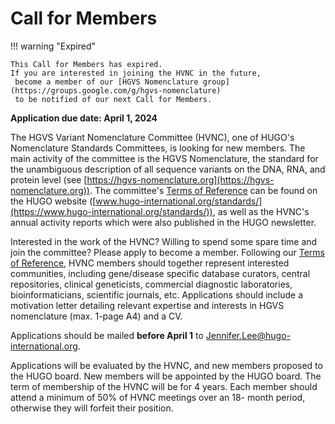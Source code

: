 # Call for Members

!!! warning "Expired"

    This Call for Members has expired.
    If you are interested in joining the HVNC in the future,
     become a member of our [HGVS Nomenclature group](https://groups.google.com/g/hgvs-nomenclature)
     to be notified of our next Call for Members.

**Application due date: April 1, 2024**

The HGVS Variant Nomenclature Committee (HVNC), one of HUGO's Nomenclature
Standards Committees, is looking for new members. The main activity of the
committee is the HGVS Nomenclature, the standard for the unambiguous description
of all sequence variants on the DNA, RNA, and protein level (see
[https://hgvs-nomenclature.org](https://hgvs-nomenclature.org)). The committee's
[Terms of
Reference](https://mcusercontent.com/8b89ab9930fa0d9d5f17116d3/files/95e48a7f-dce5-bbf8-6cef-226a37436464/HVNC_ToR.01.doc)
can be found on the HUGO website
([www.hugo-international.org/standards/](https://www.hugo-international.org/standards/)),
as well as the HVNC's annual activity reports which were also published in the
HUGO newsletter.

Interested in the work of the HVNC? Willing to spend some spare time and join
the committee? Please apply to become a member. Following our [Terms of
Reference](https://mcusercontent.com/8b89ab9930fa0d9d5f17116d3/files/95e48a7f-dce5-bbf8-6cef-226a37436464/HVNC_ToR.01.doc),
HVNC members should together represent interested communities, including
gene/disease specific database curators, central repositories, clinical
geneticists, commercial diagnostic laboratories, bioinformaticians, scientific
journals, etc. Applications should include a motivation letter detailing
relevant expertise and interests in HGVS nomenclature (max. 1-page A4) and a CV.

Applications should be mailed **before April 1** to
Jennifer.Lee@hugo-international.org.

Applications will be evaluated by the HVNC, and new members proposed to the HUGO
board. New members will be appointed by the HUGO board. The term of membership
of the HVNC will be for 4 years. Each member should attend a minimum of 50% of
HVNC meetings over an 18- month period, otherwise they will forfeit their
position.
